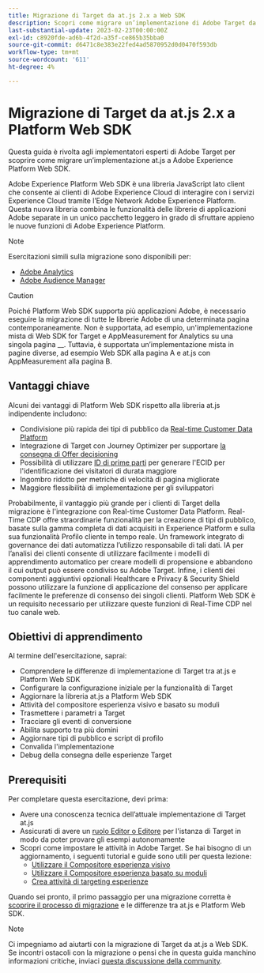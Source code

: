 ```yaml
---
title: Migrazione di Target da at.js 2.x a Web SDK
description: Scopri come migrare un’implementazione di Adobe Target da at.js 2.x a Adobe Experience Platform Web SDK. Gli argomenti includono il caricamento della libreria JavaScript, l’invio di parametri, le attività di rendering e altri callout rilevanti.
last-substantial-update: 2023-02-23T00:00:00Z
exl-id: c8920fde-ad6b-4f2d-a35f-ce865b35bba0
source-git-commit: d6471c8e383e22fed4ad5870952d0d0470f593db
workflow-type: tm+mt
source-wordcount: '611'
ht-degree: 4%

---
```


# Migrazione di Target da at.js 2.x a Platform Web SDK

Questa guida è rivolta agli implementatori esperti di Adobe Target per scoprire come migrare un’implementazione at.js a Adobe Experience Platform Web SDK.

Adobe Experience Platform Web SDK è una libreria JavaScript lato client che consente ai clienti di Adobe Experience Cloud di interagire con i servizi Experience Cloud tramite l’Edge Network Adobe Experience Platform. Questa nuova libreria combina le funzionalità delle librerie di applicazioni Adobe separate in un unico pacchetto leggero in grado di sfruttare appieno le nuove funzioni di Adobe Experience Platform.


>[!NOTE]
>
>Esercitazioni simili sulla migrazione sono disponibili per:
>
> * [Adobe Analytics](../tutorial-migrate-analytics-websdk/migration-to-websdk-overview.md)
> * [Adobe Audience Manager](https://experienceleague.adobe.com/it/docs/audience-manager/user-guide/migrate-to-web-sdk/appmeasurement-to-web-sdk)

>[!CAUTION]
>
> Poiché Platform Web SDK supporta più applicazioni Adobe, è necessario eseguire la migrazione di tutte le librerie Adobe di una determinata pagina contemporaneamente. Non è supportata, ad esempio, un&#39;implementazione mista di Web SDK for Target e AppMeasurement for Analytics su una singola pagina __. Tuttavia, è supportata un’implementazione mista in pagine diverse, ad esempio Web SDK alla pagina A e at.js con AppMeasurement alla pagina B.



## Vantaggi chiave

Alcuni dei vantaggi di Platform Web SDK rispetto alla libreria at.js indipendente includono:

* Condivisione più rapida dei tipi di pubblico da [Real-time Customer Data Platform](https://experienceleague.adobe.com/docs/platform-learn/tutorials/experience-cloud/next-hit-personalization.html?lang=it)
* Integrazione di Target con Journey Optimizer per supportare [la consegna di Offer decisioning](https://experienceleague.adobe.com/docs/target/using/integrate/ajo/offer-decision.html)
* Possibilità di utilizzare [ID di prime parti](https://experienceleague.adobe.com/docs/platform-learn/data-collection/edge-network/generate-first-party-device-ids.html?lang=it) per generare l&#39;ECID per l&#39;identificazione dei visitatori di durata maggiore
* Ingombro ridotto per metriche di velocità di pagina migliorate
* Maggiore flessibilità di implementazione per gli sviluppatori

Probabilmente, il vantaggio più grande per i clienti di Target della migrazione è l&#39;integrazione con Real-time Customer Data Platform. Real-Time CDP offre straordinarie funzionalità per la creazione di tipi di pubblico, basate sulla gamma completa di dati acquisiti in Experience Platform e sulla sua funzionalità Profilo cliente in tempo reale. Un framework integrato di governance dei dati automatizza l’utilizzo responsabile di tali dati. IA per l’analisi dei clienti consente di utilizzare facilmente i modelli di apprendimento automatico per creare modelli di propensione e abbandono il cui output può essere condiviso su Adobe Target. Infine, i clienti dei componenti aggiuntivi opzionali Healthcare e Privacy &amp; Security Shield possono utilizzare la funzione di applicazione del consenso per applicare facilmente le preferenze di consenso dei singoli clienti. Platform Web SDK è un requisito necessario per utilizzare queste funzioni di Real-Time CDP nel tuo canale web.

## Obiettivi di apprendimento

Al termine dell&#39;esercitazione, saprai:

* Comprendere le differenze di implementazione di Target tra at.js e Platform Web SDK
* Configurare la configurazione iniziale per la funzionalità di Target
* Aggiornare la libreria at.js a Platform Web SDK
* Attività del compositore esperienza visivo e basato su moduli
* Trasmettere i parametri a Target
* Tracciare gli eventi di conversione
* Abilita supporto tra più domini
* Aggiornare tipi di pubblico e script di profilo
* Convalida l&#39;implementazione
* Debug della consegna delle esperienze Target


## Prerequisiti

Per completare questa esercitazione, devi prima:

* Avere una conoscenza tecnica dell’attuale implementazione di Target at.js
* Assicurati di avere un [ruolo Editor o Editore](https://experienceleague.adobe.com/docs/target/using/administer/manage-users/enterprise/properties-overview.html#section_8C425E43E5DD4111BBFC734A2B7ABC80) per l&#39;istanza di Target in modo da poter provare gli esempi autonomamente
* Scopri come impostare le attività in Adobe Target. Se hai bisogno di un aggiornamento, i seguenti tutorial e guide sono utili per questa lezione:
   * [Utilizzare il Compositore esperienza visivo](https://experienceleague.adobe.com/docs/target-learn/tutorials/experiences/use-the-visual-experience-composer.html)
   * [Utilizzare il Compositore esperienza basato su moduli](https://experienceleague.adobe.com/docs/target-learn/tutorials/experiences/use-the-form-based-experience-composer.html)
   * [Crea attività di targeting esperienze](https://experienceleague.adobe.com/docs/target-learn/tutorials/activities/create-experience-targeting-activities.html)

Quando sei pronto, il primo passaggio per una migrazione corretta è [scoprire il processo di migrazione](migration-overview.md) e le differenze tra at.js e Platform Web SDK.

>[!NOTE]
>
>Ci impegniamo ad aiutarti con la migrazione di Target da at.js a Web SDK. Se incontri ostacoli con la migrazione o pensi che in questa guida manchino informazioni critiche, inviaci [questa discussione della community](https://experienceleaguecommunities.adobe.com/t5/adobe-experience-platform-data/tutorial-discussion-migrate-target-from-at-js-to-web-sdk/m-p/575587#M463).
